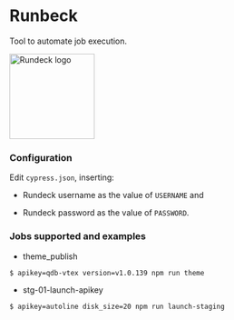# Runbeck

Tool to automate job execution.

<img src="https://projects.task.gda.pl/uploads/-/system/project/avatar/135/rundeck_logo_white.png" width="150" height="150" title="Rundeck logo">

### Configuration

Edit ```cypress.json```, inserting:

* Rundeck username as the value of ```USERNAME``` and

* Rundeck password as the value of ```PASSWORD```.


### Jobs supported and examples

* theme_publish 

```shell
$ apikey=qdb-vtex version=v1.0.139 npm run theme
```

* stg-01-launch-apikey
```shell
$ apikey=autoline disk_size=20 npm run launch-staging
```

